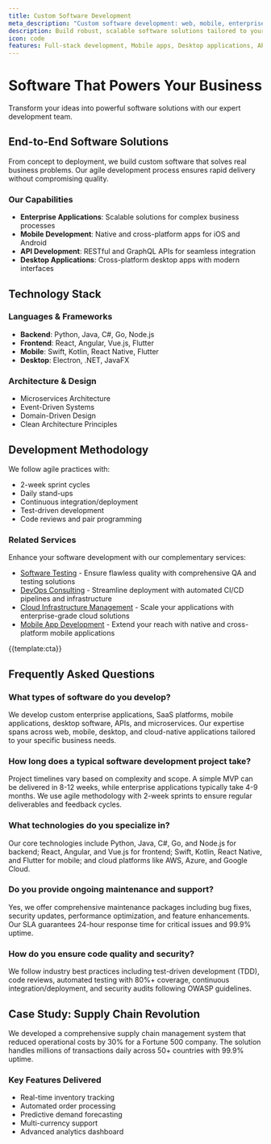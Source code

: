 ```yaml
---
title: Custom Software Development
meta_description: "Custom software development: web, mobile, enterprise apps. Python, Java, React expertise. Agile process, 99.9% uptime. Build your software today!"
description: Build robust, scalable software solutions tailored to your unique business requirements
icon: code
features: Full-stack development, Mobile apps, Desktop applications, API development, Microservices, DevOps integration
---
```


# Software That Powers Your Business

Transform your ideas into powerful software solutions with our expert development team.

## End-to-End Software Solutions

From concept to deployment, we build custom software that solves real business problems. Our agile development process ensures rapid delivery without compromising quality.

### Our Capabilities

- **Enterprise Applications**: Scalable solutions for complex business processes
- **Mobile Development**: Native and cross-platform apps for iOS and Android
- **API Development**: RESTful and GraphQL APIs for seamless integration
- **Desktop Applications**: Cross-platform desktop apps with modern interfaces

## Technology Stack

### Languages & Frameworks

- **Backend**: Python, Java, C#, Go, Node.js
- **Frontend**: React, Angular, Vue.js, Flutter
- **Mobile**: Swift, Kotlin, React Native, Flutter
- **Desktop**: Electron, .NET, JavaFX

### Architecture & Design

- Microservices Architecture
- Event-Driven Systems
- Domain-Driven Design
- Clean Architecture Principles

## Development Methodology

We follow agile practices with:

- 2-week sprint cycles
- Daily stand-ups
- Continuous integration/deployment
- Test-driven development
- Code reviews and pair programming

### Related Services
Enhance your software development with our complementary services:
- [Software Testing](software_testing.html) - Ensure flawless quality with comprehensive QA and testing solutions
- [DevOps Consulting](devops_consulting.html) - Streamline deployment with automated CI/CD pipelines and infrastructure
- [Cloud Infrastructure Management](cloud-managment.html) - Scale your applications with enterprise-grade cloud solutions
- [Mobile App Development](mobile_app.development.html) - Extend your reach with native and cross-platform mobile applications

{{template:cta}}

## Frequently Asked Questions

### What types of software do you develop?
We develop custom enterprise applications, SaaS platforms, mobile applications, desktop software, APIs, and microservices. Our expertise spans across web, mobile, desktop, and cloud-native applications tailored to your specific business needs.

### How long does a typical software development project take?
Project timelines vary based on complexity and scope. A simple MVP can be delivered in 8-12 weeks, while enterprise applications typically take 4-9 months. We use agile methodology with 2-week sprints to ensure regular deliverables and feedback cycles.

### What technologies do you specialize in?
Our core technologies include Python, Java, C#, Go, and Node.js for backend; React, Angular, and Vue.js for frontend; Swift, Kotlin, React Native, and Flutter for mobile; and cloud platforms like AWS, Azure, and Google Cloud.

### Do you provide ongoing maintenance and support?
Yes, we offer comprehensive maintenance packages including bug fixes, security updates, performance optimization, and feature enhancements. Our SLA guarantees 24-hour response time for critical issues and 99.9% uptime.

### How do you ensure code quality and security?
We follow industry best practices including test-driven development (TDD), code reviews, automated testing with 80%+ coverage, continuous integration/deployment, and security audits following OWASP guidelines.

## Case Study: Supply Chain Revolution

We developed a comprehensive supply chain management system that reduced operational costs by 30% for a Fortune 500 company. The solution handles millions of transactions daily across 50+ countries with 99.9% uptime.

### Key Features Delivered

- Real-time inventory tracking
- Automated order processing
- Predictive demand forecasting
- Multi-currency support
- Advanced analytics dashboard
